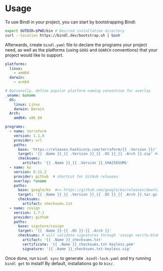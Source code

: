 # Usage

To use Bindl in your project, you can start by bootstrapping Bindl:

```bash
export OUTDIR=$PWD/bin # Desired installation directory
curl --location https://bindl.dev/bootstrap.sh | bash
```

Afterwards, create `bindl.yaml` file to declare the programs your project need, as well as the platforms (using `GOOS` and `GOARCH` conventions) that your project would like to support.

```yaml
platforms:
  linux:
    - amd64
  darwin:
    - arm64

# Optionally, define popular platform naming convention for overlay
_uname: &uname
  OS:
    linux: Linux
    darwin: Darwin
  Arch:
    amd64: x86_64

programs:
  - name: terraform
    version: 1.1.8
    provider: url
    paths:
      base: 'https://releases.hashicorp.com/terraform/{{ .Version }}/'
      target: '{{ .Name }}_{{ .Version }}_{{ .OS }}_{{ .Arch }}.zip' #=> terraform_1.1.8_linux_amd64.zip
      checksums:
        artifact: '{{ .Name }}_{{ .Version }}_SHA256SUMS'
  - name: ko
    version: 0.11.2
    provider: github  # shortcut for GitHub releases
    overlay: *uname
    paths:
      base: google/ko  #=> https://github.com/google/ko/releases/download/v0.11.2/
      target: '{{ .Name }}_{{ .Version }}_{{ .OS }}_{{ .Arch }}.tar.gz'
      checksums:
        artifact: checksums.txt
  - name: cosign
    version: 1.7.1
    provider: github
    paths:
      base: sigstore/cosign
      target: '{{ .Name }}-{{ .OS }}-{{ .Arch }}'
      checksums: # will validate signatures through 'cosign verify-blob' if provided
        artifact: '{{ .Name }}_checksums.txt'
        certificate: '{{ .Name }}_checksums.txt-keyless.pem'
        signature: '{{ .Name }}_checksums.txt-keyless.sig'
```

Once done, run `bindl sync` to generate `.bindl-lock.yaml` and try running `bindl get` to install! By default, installations go to `bin/`.
